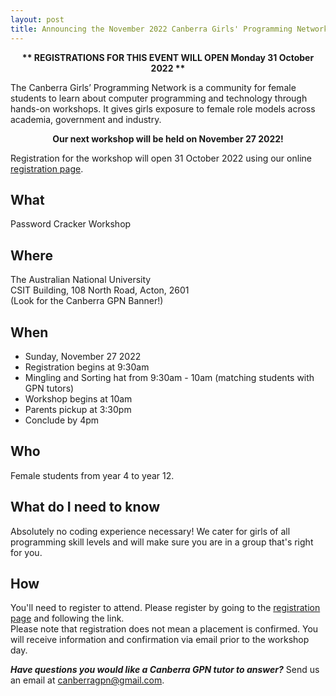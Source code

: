 ```yaml
---
layout: post
title: Announcing the November 2022 Canberra Girls' Programming Network Workshop
---
```



<p><strong><center>** REGISTRATIONS FOR THIS EVENT WILL OPEN Monday 31 October 2022 **</center></strong></p>

<!--
<p><strong>
** Update **
Registrations have now closed, we will be processing applications and notifying applicants of their placement or waitlist.
You will receive email notification over the next few days, thank you for your patience! </strong></p>
-->

The Canberra Girls’ Programming Network is a community for female students to learn about computer programming and technology through hands-on workshops. It gives girls exposure to female role models across academia, government and industry.


<p><strong><center>Our next workshop will be held on November 27 2022!</center></strong></p>

Registration for the workshop will open 31 October 2022 using our online [registration page](/register). 


## What

Password Cracker Workshop

## Where

The Australian National University\
CSIT Building, 108 North Road, Acton, 2601\
(Look for the Canberra GPN Banner!)

## When

* Sunday, November 27 2022
* Registration begins at 9:30am
* Mingling and Sorting hat from 9:30am - 10am (matching students with GPN tutors)
* Workshop begins at 10am
* Parents pickup at 3:30pm
* Conclude by 4pm

## Who

Female students from year 4 to year 12.

## What do I need to know

Absolutely no coding experience necessary! We cater for girls of all programming skill levels and will make sure you are in a group that's right for you. 

## How

You'll need to register to attend. Please register by going to the [registration page](/register) and following the link.\
Please note that registration does not mean a placement is confirmed. You will receive information and confirmation via email prior to the workshop day.

_**Have questions you would like a Canberra GPN tutor to answer?**_ Send us an email at [canberragpn@gmail.com](mailto:canberragpn@gmail.com).

